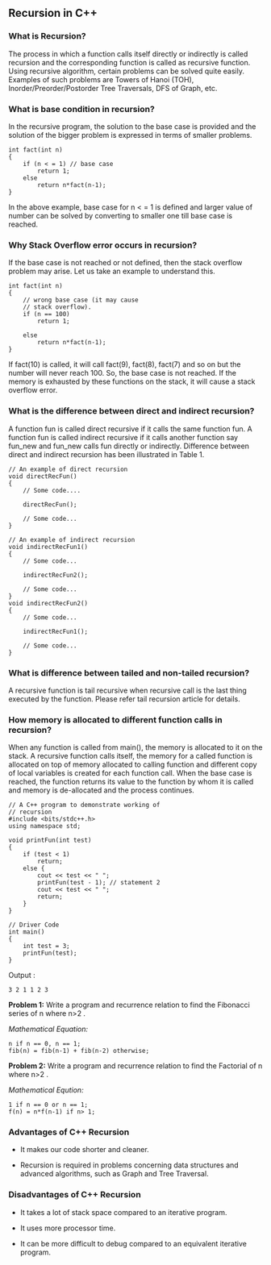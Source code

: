 ## Recursion in C++

### What is Recursion? 

The process in which a function calls itself directly or indirectly is called recursion and the corresponding function is called as recursive function. Using recursive algorithm, certain problems can be solved quite easily. Examples of such problems are Towers of Hanoi (TOH), Inorder/Preorder/Postorder Tree Traversals, DFS of Graph, etc.

### What is base condition in recursion? 

In the recursive program, the solution to the base case is provided and the solution of the bigger problem is expressed in terms of smaller problems. 
 
```
int fact(int n)
{
    if (n < = 1) // base case
        return 1;
    else    
        return n*fact(n-1);    
}
```

In the above example, base case for n < = 1 is defined and larger value of number can be solved by converting to smaller one till base case is reached.

### Why Stack Overflow error occurs in recursion? 

If the base case is not reached or not defined, then the stack overflow problem may arise. Let us take an example to understand this.

```
int fact(int n)
{
    // wrong base case (it may cause
    // stack overflow).
    if (n == 100) 
        return 1;

    else
        return n*fact(n-1);
}
```

If fact(10) is called, it will call fact(9), fact(8), fact(7) and so on but the number will never reach 100. So, the base case is not reached. If the memory is exhausted by these functions on the stack, it will cause a stack overflow error. 

### What is the difference between direct and indirect recursion? 

A function fun is called direct recursive if it calls the same function fun. A function fun is called indirect recursive if it calls another function say fun_new and fun_new calls fun directly or indirectly. Difference between direct and indirect recursion has been illustrated in Table 1. 

```
// An example of direct recursion
void directRecFun()
{
    // Some code....

    directRecFun();

    // Some code...
}

// An example of indirect recursion
void indirectRecFun1()
{
    // Some code...

    indirectRecFun2();

    // Some code...
}
void indirectRecFun2()
{
    // Some code...

    indirectRecFun1();

    // Some code...
}
```

### What is difference between tailed and non-tailed recursion? 

A recursive function is tail recursive when recursive call is the last thing executed by the function. Please refer tail recursion article for details. 

### How memory is allocated to different function calls in recursion? 

When any function is called from main(), the memory is allocated to it on the stack. A recursive function calls itself, the memory for a called function is allocated on top of memory allocated to calling function and different copy of local variables is created for each function call. When the base case is reached, the function returns its value to the function by whom it is called and memory is de-allocated and the process continues.

```
// A C++ program to demonstrate working of
// recursion
#include <bits/stdc++.h>
using namespace std;
 
void printFun(int test)
{
    if (test < 1)
        return;
    else {
        cout << test << " ";
        printFun(test - 1); // statement 2
        cout << test << " ";
        return;
    }
}
 
// Driver Code
int main()
{
    int test = 3;
    printFun(test);
}
```

Output : 

```
3 2 1 1 2 3
```

**Problem 1:** Write a program and recurrence relation to find the Fibonacci series of n where n>2 . 

*Mathematical Equation:*

```
n if n == 0, n == 1;      
fib(n) = fib(n-1) + fib(n-2) otherwise;
```

**Problem 2:** Write a program and recurrence relation to find the Factorial of n where n>2 . 

*Mathematical Eqution:* 

```
1 if n == 0 or n == 1;      
f(n) = n*f(n-1) if n> 1;
```

### Advantages of C++ Recursion

- It makes our code shorter and cleaner.

- Recursion is required in problems concerning data structures and advanced algorithms, such as Graph and Tree Traversal.

### Disadvantages of C++ Recursion
- It takes a lot of stack space compared to an iterative program.

- It uses more processor time.

- It can be more difficult to debug compared to an equivalent iterative program.